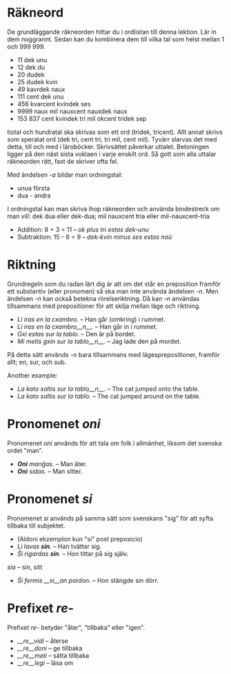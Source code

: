 # Räkneord

De grundläggande räkneorden hittar du i ordlistan till denna lektion. Lär in dem noggrannt. Sedan kan du kombinera dem till vilka tal som helst mellan 1 och 999 999. 

- 11 dek unu
- 12 dek du
- 20 dudek
- 25 dudek kvin
- 49 kavrdek naux
- 111 cent dek unu
- 456 kvarcent kvindek ses
- 9999 naux mil nauxcent nauxdek naux
- 153 837 cent kvindek tri mil okcent tridek sep

tiotal och hundratal ska skrivas som ett ord (tridek, tricent). Allt annat skrivs som speratat ord (dek tri, cent tri, tri mil, cent mil). Tyvärr slarvas det med detta, till och med i läroböcker. Skrivsättet påverkar uttalet. Betoningen ligger på den näst sista voklaen i varje enskilt ord. Så gott som alla uttalar räkneorden rätt, fast de skriver ofta fel. 

Med ändelsen *-a* bildar man ordningstal:

- unua första
- dua - andra

I ordningstal kan man skriva ihop räkneorden och använda bindestreck om man vill: dek dua eller dek-dua; mil nauxcent tria eller mil-nauxcent-tria

- Addition:      8 + 3 = 11 – *ok plus tri estas dek-unu*
- Subtraktion:   15 - 6 = 9 – *dek-kvin minus ses estas naŭ*

# Riktning

Grundregeln som du radan lärt dig är att om det står en preposition framför ett substantiv (eller pronomen) så ska man inte använda ändelsen *-n*. Men ändelsen *-n* kan också betekna rörelseriktning. Då kan *-n* användas tillsammans med prepositioner för att skilja mellan läge och riktning.

- *Li iras en la cxambro.* – Han går (omkring) i rummet.
- *Li iras en la cxambro__n__.* – Han går in i rummet.
- *Gxi estas sur la tablo.* – Den är på bordet.
- *Mi metis gxin sur la tablo__n__.* – Jag lade den på mordet. 
 
På detta sätt används *-n* bara tillsammans med lägesprepositioner, framför allt; en, sur, och sub.

Another example:

- *La kato saltis sur la tablo__n__.* – The cat jumped onto the table.
- *La kato saltis sur la tablo.* – The cat jumped around on the table.

# Pronomenet *oni*

Pronomenet *oni* används för att tala om folk i allmänhet, liksom det svenska ordet "man".

- *__Oni__ manĝas.* – Man äter.
- *__Oni__ sidas.* – Man sitter.
 

# Pronomenet *si*

Pronomenet *si* används på samma sätt som svenskans "sig" för att syfta tillbaka till subjektet.

- (Aldoni ekzemplon kun "si" post preposicio)
- *Li lavas __sin__.* – Han tvättar sig.
- *Ŝi rigardas __sin__.* – Hon tittar på sig själv.

 *sia* – sin, sitt
 
 - *Ŝi fermis __si__an pordon.* – Hon stängde sin dörr. 

# Prefixet *re-*

Prefixet *re-* betyder "åter", "tillbaka" eller "igen".

- *__re__vidi* – återse
- *__re__doni* – ge tillbaka
- *__re__meti* – sätta tillbaka
- *__re__legi* – läsa om

 
